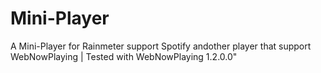 # Mini-Player
A Mini-Player for Rainmeter support Spotify andother player that support WebNowPlaying | Tested with WebNowPlaying 1.2.0.0"
